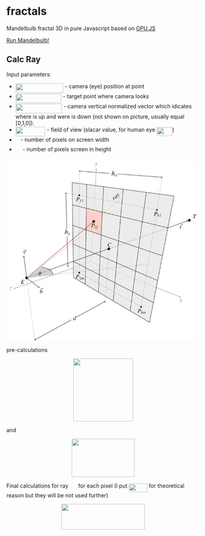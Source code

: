 # fractals
Mandelbulb fractal 3D in pure Javascript based on [GPU.JS](https://github.com/gpujs/gpu.js)

[Run Mandelbulb!](https://kamil-kielczewski.github.io/fractals/mandelbulb.html)

## Calc Ray

Input parameters: 
* <img src="/tex/d62fbe219457fce60682a162b4ecbab4.svg?invert_in_darkmode&sanitize=true" align=middle width=124.40236709999998pt height=24.65753399999998pt/> - camera (eye) position at point 
* <img src="/tex/aecdc767c97bdaf680b7c57d54dbe69d.svg?invert_in_darkmode&sanitize=true" align=middle width=119.63090204999997pt height=24.65753399999998pt/> - target point where camera looks  
* <img src="/tex/356dfd3a8b76763cdf8121889b66694a.svg?invert_in_darkmode&sanitize=true" align=middle width=120.91704239999997pt height=24.65753399999998pt/> - camera vertical normalized vector which idicates where is up and were is down (not shown on picture, usually equal [0,1,0]). 
* <img src="/tex/76d6aadfeff939454320a586205bb263.svg?invert_in_darkmode&sanitize=true" align=middle width=77.57983364999998pt height=24.65753399999998pt/> - field of view (slacar value, for human eye <img src="/tex/9e55bdb7fdbca783335bc66dc13b0ed2.svg?invert_in_darkmode&sanitize=true" align=middle width=40.52514509999999pt height=22.63850490000001pt/>)
* <img src="/tex/63bb9849783d01d91403bc9a5fea12a2.svg?invert_in_darkmode&sanitize=true" align=middle width=9.075367949999992pt height=22.831056599999986pt/> - number of pixels on screen width 
* <img src="/tex/0e51a2dede42189d77627c4d742822c3.svg?invert_in_darkmode&sanitize=true" align=middle width=14.433101099999991pt height=14.15524440000002pt/> - number of pixels screen in height 

<p align="center"><img src="/tex/raysMatrix.png" align=middle /></p>

pre-calculations

<p align="center"><img src="/tex/6bfa1cf221b24c4965251b19f84cdee0.svg?invert_in_darkmode&sanitize=true" align=middle width=156.07879155pt height=163.88124059999998pt/></p>

and

<p align="center"><img src="/tex/fdcd319210d06a2447316c2a204b7cb3.svg?invert_in_darkmode&sanitize=true" align=middle width=163.13735625pt height=100.38210435pt/></p>

Final calculations for ray <img src="/tex/92e0822b1528090efc2435d2ae60c9ee.svg?invert_in_darkmode&sanitize=true" align=middle width=18.17172884999999pt height=14.15524440000002pt/> for each pixel (I put <img src="/tex/ca20b61a0f91c4fb2deaac14f1920db4.svg?invert_in_darkmode&sanitize=true" align=middle width=48.462788549999985pt height=22.465723500000017pt/> for theoretical reason but they will be not used further)

<p align="center"><img src="/tex/0307fd9d9b567ad4ec511cdb851d563a.svg?invert_in_darkmode&sanitize=true" align=middle width=218.19249539999998pt height=66.34700985pt/></p>





